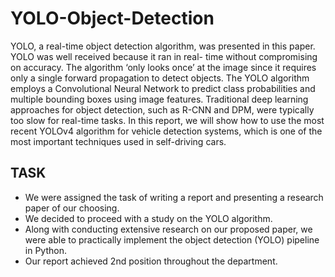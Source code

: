 # YOLO-Object-Detection
YOLO, a real-time object detection algorithm, was presented in this paper. YOLO was well received because it ran in real- time without compromising on accuracy. The algorithm ‘only looks once’ at the image since it requires only a single forward propagation to detect objects. The YOLO algorithm employs a Convolutional Neural Network to predict class probabilities and multiple bounding boxes using image features. Traditional deep learning approaches for object detection, such as R-CNN and DPM, were typically too slow for real-time tasks. In this report, we will show how to use the most recent YOLOv4 algorithm for vehicle detection systems, which is one of the most important techniques used in self-driving cars.

## TASK
* We were assigned the task of writing a report and presenting a research paper of our choosing.
* We decided to proceed with a study on the YOLO algorithm.
* Along with conducting extensive research on our proposed paper, we were able to practically implement the object detection (YOLO) pipeline in Python.
* Our report achieved 2nd position throughout the department.


